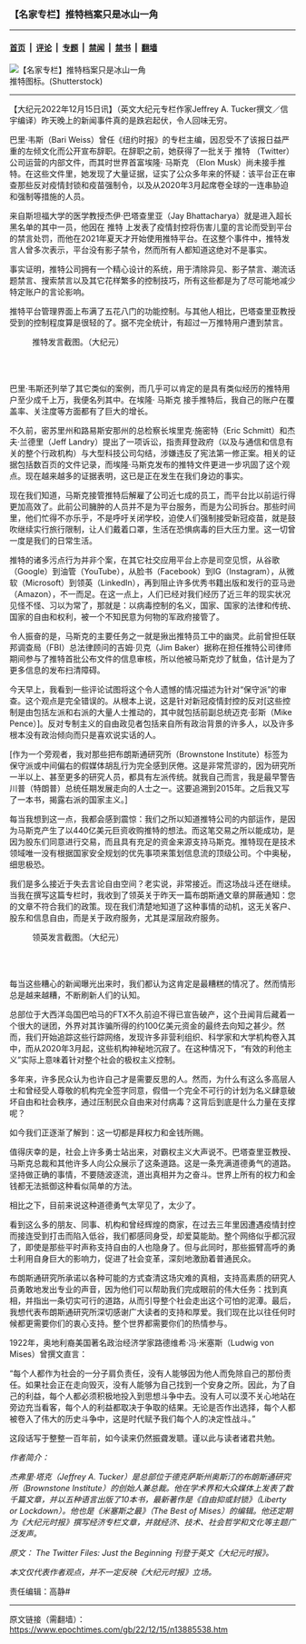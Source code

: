 ### 【名家专栏】推特档案只是冰山一角

---

#### [首页](../../../..?n13885538) &nbsp;|&nbsp; [评论](../../../../../epoch-comment?n13885538) &nbsp;|&nbsp; [专题](../../../../../epoch-special?n13885538) &nbsp;|&nbsp; [禁闻](../../../../../epoch-news?n13885538) &nbsp;|&nbsp; [禁书](../../../../../books?n13885538) &nbsp;|&nbsp; [翻墙](https://github.com/gfw-breaker/nogfw/blob/master/README.md?n13885538)


<div><img alt="【名家专栏】推特档案只是冰山一角" class="attachment-djy_600_400 size-djy_600_400 wp-post-image" src="https://i.epochtimes.com/assets/uploads/2022/12/id13885543-Shutterstock_2062209530-700x420-600x400.jpg"/>
<div class="caption">
 推特图标。(Shutterstock)
</div></div><hr/><div class="post_content" id="artbody" itemprop="articleBody">
 <!-- article content begin -->
 <p>
  【大纪元2022年12月15日讯】（英文大纪元专栏作家Jeffrey A. Tucker撰文／信宇编译）昨天晚上的新闻事件真的是跌宕起伏，令人回味无穷。
 </p>
 <p>
  巴里‧韦斯（Bari Weiss）曾任《纽约时报》的专栏主编，因忍受不了该报日益严重的左倾文化而公开宣布辞职。在辞职之前，她获得了一批关于
  <ok href="https://www.epochtimes.com/gb/tag/%E6%8E%A8%E7%89%B9.html">
   推特
  </ok>
  （Twitter）公司运营的内部文件，而其时世界首富埃隆‧
  <ok href="https://www.epochtimes.com/gb/tag/%E9%A9%AC%E6%96%AF%E5%85%8B.html">
   马斯克
  </ok>
  （Elon Musk）尚未接手推特。在这些文件里，她发现了大量证据，证实了公众多年来的怀疑：该平台正在审查那些反对疫情封锁和疫苗强制令，以及从2020年3月起席卷全球的一连串胁迫和强制等措施的人员。
 </p>
 <p>
  来自斯坦福大学的医学教授杰伊‧巴塔查里亚（Jay Bhattacharya）就是进入超长黑名单的其中一员，他因在
  <ok href="https://www.epochtimes.com/gb/tag/%E6%8E%A8%E7%89%B9.html">
   推特
  </ok>
  上发表了疫情封控将伤害儿童的言论而受到平台的禁言处罚，而他在2021年夏天才开始使用推特平台。在这整个事件中，推特发言人曾多次表示，平台没有影子禁令，然而所有人都知道这绝对不是事实。
 </p>
 <p>
  事实证明，推特公司拥有一个精心设计的系统，用于清除异见、影子禁言、潮流话题禁言、搜索禁言以及其它花样繁多的控制技巧，所有这些都是为了尽可能地减少特定账户的言论影响。
 </p>
 <p>
  推特平台管理界面上布满了五花八门的功能控制。与其他人相比，巴塔查里亚教授受到的控制程度算是很轻的了。据不完全统计，有超过一万推特用户遭到禁言。
 </p>
 <figure aria-describedby="caption-attachment-13885545" class="wp-caption aligncenter" id="attachment_13885545" style="width: 450px">
  <ok href="https://i.epochtimes.com/assets/uploads/2022/12/id13885545-FjfvHVFVsAAydKR.jpeg" target="_blank">
   <img alt="" class="size-medium wp-image-13885545" src="https://i.epochtimes.com/assets/uploads/2022/12/id13885545-FjfvHVFVsAAydKR-450x674.jpeg"/>
  </ok>
  <br/><figcaption class="wp-caption-text" id="caption-attachment-13885545">
   推特发言截图。（大纪元）
  </figcaption><br/>
 </figure><br/>
 <p>
  巴里‧韦斯还列举了其它类似的案例，而几乎可以肯定的是具有类似经历的推特用户至少成千上万，我便名列其中。在埃隆‧
  <ok href="https://www.epochtimes.com/gb/tag/%E9%A9%AC%E6%96%AF%E5%85%8B.html">
   马斯克
  </ok>
  接手推特后，我自己的账户在覆盖率、关注度等方面都有了巨大的增长。
 </p>
 <p>
  不久前，密苏里州和路易斯安那州的总检察长埃里克‧施密特（Eric Schmitt）和杰夫‧兰德里（Jeff Landry）提出了一项诉讼，指责拜登政府（以及与通信和信息有关的整个行政机构）与大型科技公司勾结，涉嫌违反了宪法第一修正案。相关的证据包括数百页的文件记录，而埃隆‧马斯克发布的推特文件更进一步巩固了这个观点。现在越来越多的证据表明，这已是正在发生在我们身边的事实。
 </p>
 <p>
  现在我们知道，马斯克接管推特后解雇了公司近七成的员工，而平台比以前运行得更加高效了。此前公司臃肿的人员并不是为平台服务，而是为公司拆台。那些时间里，他们忙得不亦乐乎，不是呼吁关闭学校，迫使人们强制接受新冠疫苗，就是鼓吹继续实行旅行限制，让人们戴着口罩，生活在恐惧病毒的巨大压力里。这一切曾一度是我们的日常生活。
 </p>
 <p>
  推特的诸多污点行为并非个案，在其它社交应用平台上亦是司空见惯，从谷歌（Google）到油管（YouTube），从脸书（Facebook）到IG（Instagram），从微软（Microsoft）到领英（LinkedIn），再到阻止许多优秀书籍出版和发行的亚马逊（Amazon），不一而足。在这一点上，人们已经对我们经历了近三年的现实状况见怪不怪、习以为常了，那就是：以病毒控制的名义，国家、国家的法律和传统、国家的自由和权利，被一个不知民意为何物的军政府接管了。
 </p>
 <p>
  令人振奋的是，马斯克的主要任务之一就是揪出推特员工中的幽灵。此前曾担任联邦调查局（FBI）总法律顾问的吉姆‧贝克（Jim Baker）据称在担任推特公司律师期间参与了推特首批公布文件的信息审核，所以他被马斯克炒了鱿鱼，估计是为了更多信息的发布扫清障碍。
 </p>
 <p>
  今天早上，我看到一些评论试图将这个令人遗憾的情况描述为针对“保守派”的审查。这个观点是完全错误的。从根本上说，这是针对新冠疫情封控的反对[这些控制是由包括左派和右派的大量人士推动的，其中就包括前副总统迈克‧彭斯（Mike Pence）]。反对专制主义的自由政见者包括来自所有政治背景的许多人，以及许多根本没有政治倾向而只是喜欢说实话的人。
 </p>
 <p>
  [作为一个旁观者，我对那些把布朗斯通研究所（Brownstone Institute）标签为保守派或中间偏右的假媒体胡乱行为完全感到厌倦。这是非常荒谬的，因为研究所一半以上、甚至更多的研究人员，都具有左派传统。就我自己而言，我是最早警告川普（特朗普）总统任期发展走向的人士之一。这要追溯到2015年。之后我又写了一本书，揭露右派的国家主义。]
 </p>
 <p>
  每当我想到这一点，我都会感到震惊：我们之所以知道推特公司的内部运作，是因为马斯克产生了以440亿美元巨资收购推特的想法。而这笔交易之所以能成功，是因为股东们同意进行交易，而且具有充足的资金来源支持马斯克。推特现在是技术领域唯一没有根据国家安全规划的优先事项来策划信息流的顶级公司。个中奥秘，细思极恐。
 </p>
 <p>
  我们是多么接近于失去言论自由空间？老实说，非常接近。而这场战斗还在继续。当我在撰写这篇专栏时，我收到了领英关于昨天一篇布朗斯通文章的屏蔽通知：您的文章不符合我们的政策。现在我们清楚地知道了这种事情的动机，这无关客户、股东和信息自由，而是关于政府服务，尤其是深层政府服务。
 </p>
 <figure aria-describedby="caption-attachment-13885546" class="wp-caption aligncenter" id="attachment_13885546" style="width: 600px">
  <ok href="https://i.epochtimes.com/assets/uploads/2022/12/id13885546-Screenshot-2022-12-09-at-9.00.49-AM-1200x902.jpg" target="_blank">
   <img alt="" class="size-large wp-image-13885546" src="https://i.epochtimes.com/assets/uploads/2022/12/id13885546-Screenshot-2022-12-09-at-9.00.49-AM-1200x902-600x451.jpg"/>
  </ok>
  <br/><figcaption class="wp-caption-text" id="caption-attachment-13885546">
   领英发言截图。（大纪元）
  </figcaption><br/>
 </figure><br/>
 <p>
  每当这些糟心的新闻曝光出来时，我们都认为这肯定是最糟糕的情况了。然而情形总是越来越糟，不断刷新人们的认知。
 </p>
 <p>
  总部位于大西洋岛国巴哈马的FTX不久前迫不得已宣告破产，这个丑闻背后藏着一个很大的谜团，外界对其诈骗所得的约100亿美元资金的最终去向知之甚少。然而，我们开始追踪这些行踪网络，发现许多非营利组织、科学家和大学机构卷入其中，而从2020年3月起，这些机构神秘地沉寂了。在这种情况下，“有效的利他主义”实际上意味着针对整个社会的极权主义控制。
 </p>
 <p>
  多年来，许多民众认为也许自己才是需要反思的人。然而，为什么有这么多高层人士和曾经受人尊敬的机构完全签字同意，假借一个完全不可行的计划为名义肆意破坏自由和社会秩序，通过压制民众自由来对付病毒？这背后到底是什么力量在支撑呢？
 </p>
 <p>
  如今我们正逐渐了解到：这一切都是拜权力和金钱所赐。
 </p>
 <p>
  值得庆幸的是，社会上许多勇士站出来，对霸权主义大声说不。巴塔查里亚教授、马斯克总裁和其他许多人向公众展示了这条道路。这是一条充满道德勇气的道路。坚持做正确的事情，不要随波逐流，道出真相并为之奋斗。世界上所有的权力和金钱都无法抵御这种看似简单的方法。
 </p>
 <p>
  相比之下，目前来说这种道德勇气太罕见了，太少了。
 </p>
 <p>
  看到这么多的朋友、同事、机构和曾经辉煌的商家，在过去三年里因遭遇疫情封控而接连受到打击而陷入低谷，我们都感同身受，却爱莫能助。整个网络似乎都沉寂了，即使是那些平时声称支持自由的人也隐身了。但与此同时，那些振臂高呼的勇士利用自身巨大的影响力，促进了社会变革，深刻地激励着普通民众。
 </p>
 <p>
  布朗斯通研究所承诺以各种可能的方式查清这场灾难的真相，支持高素质的研究人员勇敢地发出专业的声音，因为他们可以帮助我们完成眼前的伟大任务：找到真相，并指出一条切实可行的道路，从而引导整个社会走出这个可怕的泥潭。最后，我想代表布朗斯通研究所深切感谢广大读者的支持和厚爱。我们现在比以往任何时候都更需要你们的衷心支持。整个世界都需要你们的热情参与。
 </p>
 <p>
  1922年，奥地利裔美国著名政治经济学家路德维希‧冯‧米塞斯（Ludwig von Mises）曾撰文直言：
 </p>
 <p>
  “每个人都作为社会的一分子肩负责任，没有人能够因为他人而免除自己的那份责任。如果社会正在走向毁灭，没有人能够为自己找到一个安身之所。因此，为了自己的利益，每个人都必须积极地投入到思想斗争中去。没有人可以漠不关心地站在旁边充当看客，每个人的利益都取决于争取的结果。无论是否作出选择，每个人都被卷入了伟大的历史斗争中，这是时代赋予我们每个人的决定性战斗。”
 </p>
 <p>
  这段话写于整整一百年前，如今读来仍然振聋发聩。谨以此与读者诸君共勉。
 </p>
 <p>
  <em>
   作者简介：
  </em>
 </p>
 <p>
  <em>
   杰弗里‧塔克（Jeffrey A. Tucker）是总部位于德克萨斯州奥斯汀的布朗斯通研究所（Brownstone Institute）的创始人兼总裁。他在学术界和大众媒体上发表了数千篇文章，并以五种语言出版了10本书，最新著作是《自由抑或封锁》（Liberty or Lockdown）。他也是《米塞斯之最》（The Best of Mises）的编辑。他还定期为《大纪元时报》撰写经济专栏文章，并就经济、技术、社会哲学和文化等主题广泛发声。
  </em>
 </p>
 <p>
  <em>
   原文：
   <ok href="https://www.theepochtimes.com/the-twitter-files-just-the-beginning_4915001.html">
    The Twitter Files: Just the Beginning
   </ok>
   刊登于英文《大纪元时报》。
  </em>
 </p>
 <p>
  <em>
   本文仅代表作者观点，并不一定反映《大纪元时报》立场。
  </em>
 </p>
 <p>
  责任编辑：高静#
 </p>
 <!-- article content end -->
 <div id="below_article_ad">
 </div>
</div>


---

原文链接（需翻墙）：https://www.epochtimes.com/gb/22/12/15/n13885538.htm